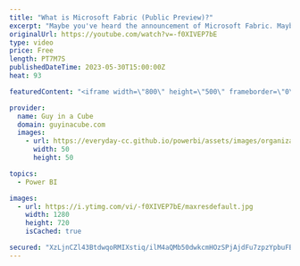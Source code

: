 ```yaml
---
title: "What is Microsoft Fabric (Public Preview)?"
excerpt: "Maybe you've heard the announcement of Microsoft Fabric. Maybe you are coming from Power BI and curious how Microsoft Fabric relates. Adam gets you up to speed!  Microsft Learn: Get Started with Microsoft Fabric https://learn.microsoft.com/training/paths/get-started-fabric/  Microsoft Fabric End to End"
originalUrl: https://youtube.com/watch?v=-f0XIVEP7bE
type: video
price: Free
length: PT7M7S
publishedDateTime: 2023-05-30T15:00:00Z
heat: 93

featuredContent: "<iframe width=\"800\" height=\"500\" frameborder=\"0\" src=\"https://www.youtube.com/embed/-f0XIVEP7bE\" allow=\"accelerometer; autoplay; encrypted-media; gyroscope; picture-in-picture\" allowfullscreen></iframe>"

provider:
  name: Guy in a Cube
  domain: guyinacube.com
  images:
    - url: https://everyday-cc.github.io/powerbi/assets/images/organizations/guyinacube.com-50x50.jpg
      width: 50
      height: 50

topics:
  - Power BI

images:
  - url: https://i.ytimg.com/vi/-f0XIVEP7bE/maxresdefault.jpg
    width: 1280
    height: 720
    isCached: true

secured: "XzLjnCZl43BtdwqoRMIXstiq/ilM4aQMb50dwkcmHOzSPjAjdFu7zpzYpbuFBPucJba0g9xIBid3TKT3i4vf2sWPPXizqltehRvxUioWwjajHaZofEA+FqzElef0ik63S7aRYgpF9JW2jYGkFXPdn7l+PgTUtVhV3bMbr0/Kq91ZwMxjXujD7ssG1HbBB0dnb59tYAcL2bXF8fxpH8C5NX8/bej1drP+0/tpKs9S7yrVr4zpqVwhYoiGHuNRZSScUNyEUQKW/xchjvyK6OYfEnCSQ4GpzAVqfUUZa64orHYIGbDqXUP8vJgByYTkv+NKwDEXb/o17FMtD1ZpOa2XZnPOMv3RGPAZ9574aZTF4SL6TyTpR2KbOjv2RdpTTtdo1t3BgLYHVENodHQ0/8F/0joCoMGwWoo5u9xeTWwfekrNZBBSX0l4aIFG9iWniTHd;ZnWclbwDceDDn9Vm+kqEvA=="
---
```


